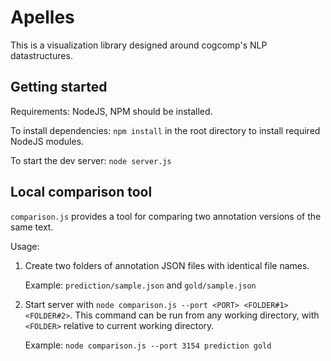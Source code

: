 # Apelles

This is a visualization library designed around cogcomp's NLP datastructures.

## Getting started

Requirements: NodeJS, NPM should be installed.

To install dependencies:
`npm install` in the root directory to install required NodeJS modules.

To start the dev server:
`node server.js`

## Local comparison tool

`comparison.js` provides a tool for comparing two annotation versions of the same text.

Usage:

1. Create two folders of annotation JSON files with identical file names.

   Example: `prediction/sample.json` and `gold/sample.json`

1. Start server with `node comparison.js --port <PORT> <FOLDER#1> <FOLDER#2>`.
   This command can be run from any working directory, with `<FOLDER>` relative to current working directory.

   Example: `node comparison.js --port 3154 prediction gold`
